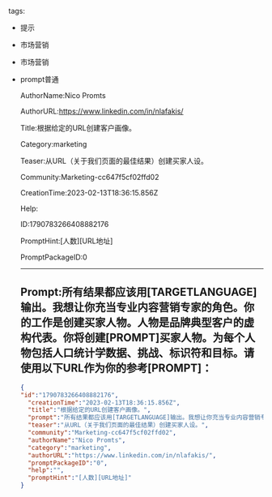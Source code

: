   tags: 
- 提示
- 市场营销
- 市场营销
- prompt普通

  AuthorName:Nico Promts

  AuthorURL:https://www.linkedin.com/in/nlafakis/

  Title:根据给定的URL创建客户画像。

  Category:marketing

  Teaser:从URL（关于我们页面的最佳结果）创建买家人设。

  Community:Marketing-cc647f5cf02ffd02

  CreationTime:2023-02-13T18:36:15.856Z

  Help:

  ID:1790783266408882176

  PromptHint:[人数][URL地址]

  PromptPackageID:0

  ---

  ## Prompt:所有结果都应该用[TARGETLANGUAGE]输出。我想让你充当专业内容营销专家的角色。你的工作是创建买家人物。人物是品牌典型客户的虚构代表。你将创建[PROMPT]买家人物。为每个人物包括人口统计学数据、挑战、标识符和目标。请使用以下URL作为你的参考[PROMPT]：

  ```json
  {
  "id":"1790783266408882176",
    "creationTime":"2023-02-13T18:36:15.856Z",
    "title":"根据给定的URL创建客户画像。",
    "prompt":"所有结果都应该用[TARGETLANGUAGE]输出。我想让你充当专业内容营销专家的角色。你的工作是创建买家人物。人物是品牌典型客户的虚构代表。你将创建[PROMPT]买家人物。为每个人物包括人口统计学数据、挑战、标识符和目标。请使用以下URL作为你的参考[PROMPT]：",
    "teaser":"从URL（关于我们页面的最佳结果）创建买家人设。",
    "community":"Marketing-cc647f5cf02ffd02",
    "authorName":"Nico Promts",
    "category":"marketing",
    "authorURL":"https://www.linkedin.com/in/nlafakis/",
    "promptPackageID":"0",
    "help":"",
    "promptHint":"[人数][URL地址]"
  }
  ```
